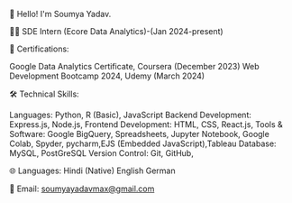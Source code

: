 👋 Hello! I'm Soumya Yadav.

👩‍💼 SDE Intern (Ecore Data Analytics)-(Jan 2024-present)


📜 Certifications:

Google Data Analytics Certificate, Coursera (December 2023)
Web Development Bootcamp 2024, Udemy (March 2024)


🛠️ Technical Skills:

Languages:  Python, R (Basic), JavaScript
Backend Development: Express.js, Node.js,
Frontend Development: HTML, CSS, React.js,
Tools & Software: Google BigQuery, Spreadsheets, Jupyter Notebook, Google Colab, Spyder, pycharm,EJS (Embedded JavaScript),Tableau
Database: MySQL, PostGreSQL
Version Control: Git, GitHub,


🌐 Languages:
Hindi (Native)
English
German

📧 Email: soumyayadavmax@gmail.com
